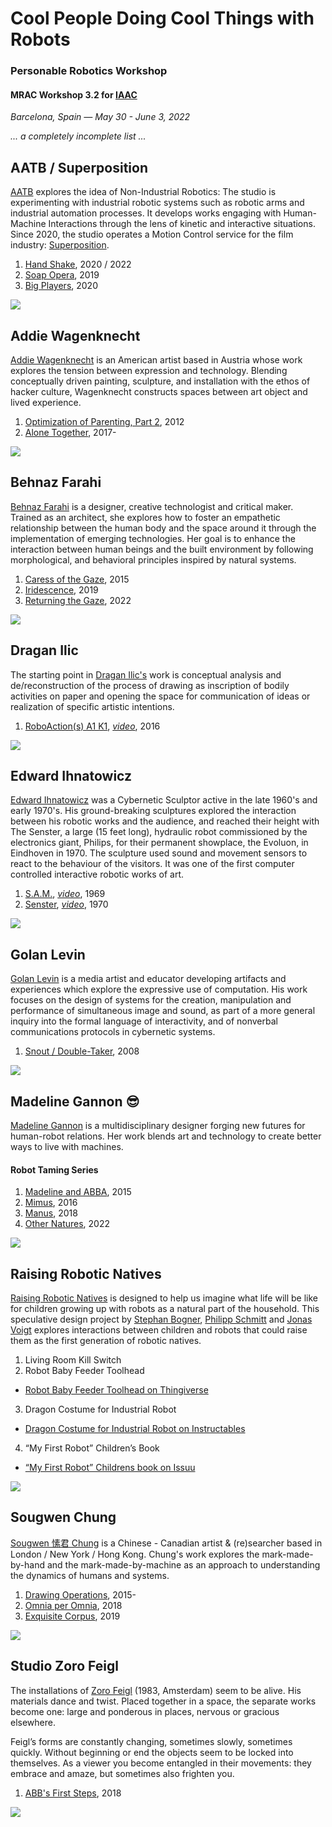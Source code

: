 # Cool People Doing Cool Things with Robots
### Personable Robotics Workshop
#### MRAC Workshop 3.2 for [IAAC](https://iaac.net)
_Barcelona, Spain — May 30 - June 3, 2022_

_... a completely incomplete list ..._

## AATB / Superposition

[AATB](https://www.aatb.ch/) explores the idea of Non-Industrial Robotics: The studio is experimenting with industrial robotic systems such as robotic arms and industrial automation processes. It develops works engaging with Human-Machine Interactions through the lens of kinetic and interactive situations. Since 2020, the studio operates a Motion Control service for the film industry: [Superposition](https://www.superposition.ch/).

1. [Hand Shake](https://www.aatb.ch/exhibitions/handshake/), 2020 / 2022
2. [Soap Opera](https://www.aatb.ch/exhibitions/soap-opera-va-dundee-gbr-2019/), 2019
3. [Big Players](https://www.aatb.ch/exhibitions/big-players/), 2020

![](https://www.aatb.ch/wp-content/uploads/2020/08/AATB-handshake-00-Lowres-1200x800.jpg)

## Addie Wagenknecht

[Addie Wagenknecht](https://www.placesiveneverbeen.com/) is an American artist based in Austria whose work explores the tension between expression and technology. Blending conceptually driven painting, sculpture, and installation with the ethos of hacker culture, Wagenknecht constructs spaces between art object and lived experience.

1. [Optimization of Parenting, Part 2](https://www.placesiveneverbeen.com/works/optimization-of-parenting-part-2), 2012
2. [Alone Together](https://www.placesiveneverbeen.com/works/alone-together), 2017-

![](https://static.wixstatic.com/media/7066dc_781966c506fc4c8880d0a3d0c9d1e55d~mv2_d_3465_2310_s_2.jpg/v1/fill/w_1620,h_1080,al_c,q_85,usm_0.66_1.00_0.01,enc_auto/7066dc_781966c506fc4c8880d0a3d0c9d1e55d~mv2_d_3465_2310_s_2.jpg)

## Behnaz Farahi

[Behnaz Farahi](https://behnazfarahi.com/) is a designer, creative technologist and critical maker. Trained as an architect, she explores how to foster an empathetic relationship between the human body and the space around it through the implementation of emerging technologies. Her goal is to enhance the interaction between human beings and the built environment by following morphological, and behavioral principles inspired by natural systems.

1. [Caress of the Gaze](https://behnazfarahi.com//caress-of-the-gaze/), 2015
2. [Iridescence](https://behnazfarahi.com/Iridescence/), 2019
3. [Returning the Gaze](https://behnazfarahi.com/returning-the-gaze/), 2022

![](https://behnazfarahi.com/Iridescence/1.jpg)

## Dragan Ilic

The starting point in [Dragan Ilic's](https://www.draganilic.org/) work is conceptual analysis and de/reconstruction of the process of drawing as inscription of bodily activities on paper and opening the space for communication of ideas or realization of specific artistic intentions.

1. [RoboAction(s) A1 K1](https://www.draganilic.org/work/2016/), _[video](https://youtu.be/-y68WLvSBts)_, 2016

![](https://www.researchgate.net/publication/346822886/figure/fig2/AS:1021713017995264@1620606774137/Roboaction-A1-Dragan-Ilic.jpg)

## Edward Ihnatowicz
[Edward Ihnatowicz](https://www.senster.com/ihnatowicz/) was a Cybernetic Sculptor active in the late 1960's and early 1970's. His ground-breaking sculptures explored the interaction between his robotic works and the audience, and reached their height with The Senster, a large (15 feet long), hydraulic robot commissioned by the electronics giant, Philips, for their permanent showplace, the Evoluon, in Eindhoven in 1970. The sculpture used sound and movement sensors to react to the behaviour of the visitors. It was one of the first computer controlled interactive robotic works of art.

1. [S.A.M.](http://www.senster.com/ihnatowicz/SAM/index.htm), _[video](https://youtu.be/8b52qpyV__g)_, 1969
2. [Senster](http://www.senster.com/ihnatowicz/senster/index.htm), _[video](https://youtu.be/wY85GrYGnyw)_, 1970

![](https://proyectoidis.org/wp-content/uploads/2013/08/senster9-lrg.jpg)

## Golan Levin

[Golan Levin](http://flong.com/archive/index.html) is a media artist and educator developing artifacts and experiences which explore the expressive use of computation. His work focuses on the design of systems for the creation, manipulation and performance of simultaneous image and sound, as part of a more general inquiry into the formal language of interactivity, and of nonverbal communications protocols in cybernetic systems.

1. [Snout / Double-Taker](http://flong.com/archive/projects/snout/index.html), 2008

![](http://flong.com/archive/storage/images/projects/snout.jpg)

## Madeline Gannon :sunglasses:

[Madeline Gannon](https://atonaton.com/) is a multidisciplinary designer forging new futures for human-robot relations. Her work blends art and technology to create better ways to live with machines.

#### Robot Taming Series
1. [Madeline and ABBA](https://atonaton.com/quipt), 2015
2. [Mimus](https://atonaton.com/manus), 2016
3. [Manus](https://atonaton.com/manus), 2018
4. [Other Natures](https://atonaton.com/other-natures), 2022

![](https://miro.medium.com/max/1400/1*rNtOPlzy3BttRCqRoPRguQ.jpeg)

## Raising Robotic Natives

[Raising Robotic Natives](https://philippschmitt.com/archive/2018/work/robotic-natives.html) is designed to help us imagine what life will be like for children growing up with robots as a natural part of the household. This speculative design project by [Stephan Bogner](), [Philipp Schmitt](https://philippschmitt.com/archive/2018/work/robotic-natives.html) and [Jonas Voigt](https://jonas-voigt.com/Robotic-Natives) explores interactions between children and robots that could raise them as the first generation of robotic natives.

1. Living Room Kill Switch
2. Robot Baby Feeder Toolhead

  - [Robot Baby Feeder Toolhead on Thingiverse](http://www.thingiverse.com/thing:1278010)
  
3. Dragon Costume for Industrial Robot

  - [Dragon Costume for Industrial Robot on Instructables](http://www.instructables.com/id/Dragon-Costume-for-Industrial-Robot/)

4. “My First Robot” Children’s Book

  - [“My First Robot” Childrens book on Issuu](https://issuu.com/roboticnative/docs/my_first_robot)

![](https://philippschmitt.com/archive/2018/work/img/robotic-natives-costume.jpg)

## Sougwen Chung

[Sougwen 愫君 Chung](https://sougwen.com) is a Chinese - Canadian artist & (re)searcher based in London / New York / Hong Kong. Chung's work explores the mark-made-by-hand and the mark-made-by-machine as an approach to understanding the dynamics of humans and systems.

1. [Drawing Operations](https://sougwen.com/project/drawing-operations), 2015-
2. [Omnia per Omnia](https://sougwen.com/project/omniaperomnia), 2018
3. [Exquisite Corpus](https://sougwen.com/project/exquisite-corpus), 2019

![](https://sougwen.com/wp-content/uploads/2019/06/BB2EBFAE-8546-4BEF-B4CD-7032BD1C3F1F.jpg)

## Studio Zoro Feigl

The installations of [Zoro Feigl](https://www.zorofeigl.nl/) (1983, Amsterdam) seem to be alive. His materials dance and twist. Placed together in a space, the separate works become one: large and ponderous in places, nervous or gracious elsewhere.

Feigl’s forms are constantly changing, sometimes slowly, sometimes quickly. Without beginning or end the objects seem to be locked into themselves. As a viewer you become entangled in their movements: they embrace and amaze, but sometimes also frighten you.

1. [ABB's First Steps](https://www.zorofeigl.nl/abb/), 2018

![](https://www.zorofeigl.nl/wp-content/uploads/Robot-Love.-Zoro-Feigl.-ABB_s-first-steps_2.-Photo-Peter-Cox.jpg-1024x643.jpg)

